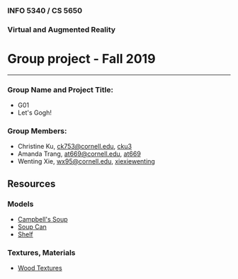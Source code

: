 ### INFO 5340 / CS 5650
### Virtual and Augmented Reality 
# Group project - Fall 2019

<hr>

### Group Name and Project Title:
- G01
- Let's Gogh!

### Group Members:

- Christine Ku, [ck753@cornell.edu](mailto:ck753@cornell.edu), [cku3](https://github.com/cku3)
- Amanda Trang, [at669@cornell.edu](mailto:at669@cornell.edu), [at669](https://github.com/at669)
- Wenting Xie, [wx95@cornell.edu](mailto:wx95@cornell.edu), [xiexiewenting](https://github.com/xiexiewenting)


## Resources

### Models

- [Campbell's Soup](https://sketchfab.com/3d-models/campbells-soup-by-andy-warhol-ad6f16b1e0b544149406df8215997bb6)
- [Soup Can](https://sketchfab.com/3d-models/soup-can-1a67ade7bce34c0ba785f9544d460dfc)
- [Shelf](https://poly.google.com/view/9NZBndzMCRo)

### Textures, Materials
- [Wood Textures](https://assetstore.unity.com/packages/2d/textures-materials/wood/15-original-wood-texture-71286)